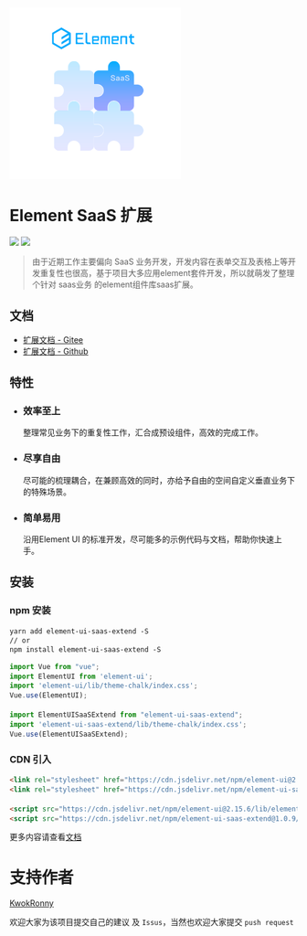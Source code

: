 <img src="logo.png"/>

# Element SaaS 扩展
[![](https://img.shields.io/npm/v/element-ui-saas-extend)](https://www.npmjs.com/package/element-ui-saas-extend)&nbsp;[![](https://data.jsdelivr.com/v1/package/npm/element-ui-saas-extend/badge)](https://www.jsdelivr.com/package/npm/element-ui-saas-extend)

> 由于近期工作主要偏向 SaaS 业务开发，开发内容在表单交互及表格上等开发重复性也很高，基于项目大多应用element套件开发，所以就萌发了整理个针对 saas业务 的element组件库saas扩展。


## 文档

- [扩展文档 - Gitee](https://kwokronny.gitee.io/element-ui-saas-extend/)
- [扩展文档 - Github](https://kwokronny.github.io/element-ui-saas-extend/)

## 特性
- ### 效率至上
	整理常见业务下的重复性工作，汇合成预设组件，高效的完成工作。
- ### 尽享自由
  尽可能的梳理耦合，在兼顾高效的同时，亦给予自由的空间自定义垂直业务下的特殊场景。
- ### 简单易用
  沿用Element UI 的标准开发，尽可能多的示例代码与文档，帮助你快速上手。

## 安装

### npm 安装
```shell
yarn add element-ui-saas-extend -S
// or
npm install element-ui-saas-extend -S
```

```js static
import Vue from "vue";
import ElementUI from 'element-ui';
import 'element-ui/lib/theme-chalk/index.css';
Vue.use(ElementUI);

import ElementUISaaSExtend from "element-ui-saas-extend";
import 'element-ui-saas-extend/lib/theme-chalk/index.css';
Vue.use(ElementUISaaSExtend);
```

### CDN 引入
```html
<link rel="stylesheet" href="https://cdn.jsdelivr.net/npm/element-ui@2.15.6/lib/theme-chalk/index.css">
<link rel="stylesheet" href="https://cdn.jsdelivr.net/npm/element-ui-saas-extend@1.0.9/lib/theme-chalk/index.css">

<script src="https://cdn.jsdelivr.net/npm/element-ui@2.15.6/lib/element-ui.common.min.js"></script>
<script src="https://cdn.jsdelivr.net/npm/element-ui-saas-extend@1.0.9/lib/element-ui-saas-extend.min.js"></script>
```

更多内容请查看[文档](#文档)

# 支持作者

[KwokRonny](https://kwokronny.top/)

欢迎大家为该项目提交自己的建议 及 `Issus`，当然也欢迎大家提交 `push request`
